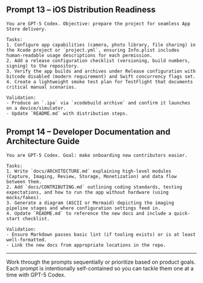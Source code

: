 ```

```

## Prompt 13 – iOS Distribution Readiness

```
You are GPT-5 Codex. Objective: prepare the project for seamless App Store delivery.

Tasks:
1. Configure app capabilities (camera, photo library, file sharing) in the Xcode project or `project.yml`, ensuring Info.plist includes human-readable usage descriptions for each permission.
2. Add a release configuration checklist (versioning, build numbers, signing) to the repository.
3. Verify the app builds and archives under Release configuration with bitcode disabled (modern requirement) and Swift concurrency flags set.
4. Create a lightweight smoke test plan for TestFlight that documents critical manual scenarios.

Validation:
- Produce an `.ipa` via `xcodebuild archive` and confirm it launches on a device/simulator.
- Update `README.md` with distribution steps.
```

## Prompt 14 – Developer Documentation and Architecture Guide

```
You are GPT-5 Codex. Goal: make onboarding new contributors easier.

Tasks:
1. Write `docs/ARCHITECTURE.md` explaining high-level modules (Capture, Imaging, Review, Storage, Monetization) and data flow between them.
2. Add `docs/CONTRIBUTING.md` outlining coding standards, testing expectations, and how to run the app without hardware (using mocks/fakes).
3. Generate a diagram (ASCII or Mermaid) depicting the imaging pipeline stages and where configuration settings feed in.
4. Update `README.md` to reference the new docs and include a quick-start checklist.

Validation:
- Ensure Markdown passes basic lint (if tooling exists) or is at least well-formatted.
- Link the new docs from appropriate locations in the repo.
```

---

Work through the prompts sequentially or prioritize based on product goals. Each prompt is intentionally self-contained so you can tackle them one at a time with GPT-5 Codex.
